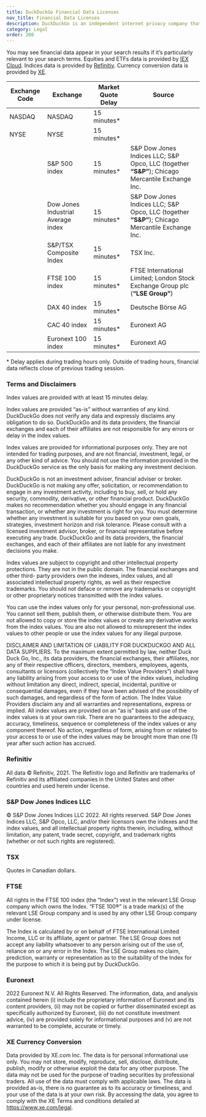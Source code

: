 ```yaml
---
title: DuckDuckGo Financial Data Licenses
nav_title: Financial Data Licenses
description: DuckDuckGo is an independent internet privacy company that offers a private alternative to Google search & Chrome in one free app.
category: Legal
order: 200
---
```


You may see financial data appear in your search results if it’s particularly relevant to your search terms. Equities and ETFs data is provided by [IEX Cloud](https://iexcloud.io). Indices data is provided by [Refinitiv](https://www.refinitiv.com). Currency conversion data is provided by [XE](https://www.xe.com/).

| Exchange Code | Exchange                           | Market Quote Delay | Source                                                                                          |
| ------------- | ---------------------------------- | ------------------ | ----------------------------------------------------------------------------------------------- |
| NASDAQ        | NASDAQ                             | 15 minutes\*       |                                                                                                 |
| NYSE          | NYSE                               | 15 minutes\*       |                                                                                                 |
|               | S&P 500 index                      | 15 minutes\*       | S&P Dow Jones Indices LLC; S&P Opco, LLC (together **“S&P”**); Chicago Mercantile Exchange Inc. |
|               | Dow Jones Industrial Average index | 15 minutes\*       | S&P Dow Jones Indices LLC; S&P Opco, LLC (together **“S&P”**); Chicago Mercantile Exchange Inc. |
|               | S&P/TSX Composite Index            | 15 minutes\*       | TSX Inc.                                                                                        |
|               | FTSE 100 index                     | 15 minutes\*       | FTSE International Limited; London Stock Exchange Group plc (**“LSE Group”**)                   |
|               | DAX 40 index                       | 15 minutes\*       | Deutsche Börse AG                                                                               |
|               | CAC 40 index                       | 15 minutes\*       | Euronext AG                                                                                     |
|               | Euronext 100 index                 | 15 minutes\*       | Euronext AG                                                                                     |

\* Delay applies during trading hours only. Outside of trading hours, financial data reflects close of previous trading session.

### Terms and Disclaimers

Index values are provided with at least 15 minutes delay.

Index values are provided “as-is” without warranties of any kind. DuckDuckGo does not verify any data and expressly disclaims any obligation to do so. DuckDuckGo and its data providers, the financial exchanges and each of their affiliates are not responsible for any errors or delay in the index values.

Index values are provided for informational purposes only. They are not intended for trading purposes, and are not financial, investment, legal, or any other kind of advice. You should not use the information provided in the DuckDuckGo service as the only basis for making any investment decision.

DuckDuckGo is not an investment adviser, financial adviser or broker. DuckDuckGo is not making any offer, solicitation, or recommendation to engage in any investment activity, including to buy, sell, or hold any security, commodity, derivative, or other financial product. DuckDuckGo makes no recommendation whether you should engage in any financial transaction, or whether any investment is right for you. You must determine whether any investment is suitable for you based on your own goals, strategies, investment horizon and risk tolerance. Please consult with a licensed investment advisor, broker, or financial representative before executing any trade. DuckDuckGo and its data providers, the financial exchanges, and each of their affiliates are not liable for any investment decisions you make.

Index values are subject to copyright and other intellectual property protections. They are not in the public domain. The financial exchanges and other third- party providers own the indexes, index values, and all associated intellectual property rights, as well as their respective trademarks. You should not deface or remove any trademarks or copyright or other proprietary notices transmitted with the index values.

You can use the index values only for your personal, non-professional use. You cannot sell them, publish them, or otherwise distribute them. You are not allowed to copy or store the index values or create any derivative works from the index values. You are also not allowed to misrepresent the index values to other people or use the index values for any illegal purpose.

DISCLAIMER AND LIMITATION OF LIABILITY FOR DUCKDUCKGO AND ALL DATA SUPPLIERS. To the maximum extent permitted by law, neither Duck Duck Go, Inc., its data providers, the financial exchanges, their affiliates, nor any of their respective officers, directors, members, employees, agents, consultants or licensors (collectively the “Index Value Providers”) shall have any liability arising from your access to or use of the index values, including without limitation any direct, indirect, special, incidental, punitive or consequential damages, even if they have been advised of the possibility of such damages, and regardless of the form of action. The Index Value Providers disclaim any and all warranties and representations, express or implied. All index values are provided on an “as is” basis and use of the index values is at your own risk. There are no guarantees to the adequacy, accuracy, timeliness, sequence or completeness of the index values or any component thereof. No action, regardless of form, arising from or related to your access to or use of the index values may be brought more than one (1) year after such action has accrued.

### Refinitiv

All data © Refinitiv, 2021. The Refinitiv logo and Refinitiv are trademarks of Refinitiv and its affiliated companies in the United States and other countries and used herein under license.

### S&P Dow Jones Indices LLC

© S&P Dow Jones Indices LLC 2022. All rights reserved. S&P Dow Jones Indices LLC, S&P Opco, LLC, and/or their licensors own the indexes and the index values, and all intellectual property rights therein, including, without limitation, any patent, trade secret, copyright, and trademark rights (whether or not such rights are registered).

### TSX

Quotes in Canadian dollars.

### FTSE

All rights in the FTSE 100 index (the “Index”) vest in the relevant LSE Group company which owns the Index. “FTSE 100®” is a trade mark(s) of the relevant LSE Group company and is used by any other LSE Group company under license.

The Index is calculated by or on behalf of FTSE International Limited Income, LLC or its affiliate, agent or partner. The LSE Group does not accept any liability whatsoever to any person arising out of the use of, reliance on or any error in the Index. The LSE Group makes no claim, prediction, warranty or representation as to the suitability of the Index for the purpose to which it is being put by DuckDuckGo.

### Euronext

2022 Euronext N.V. All Rights Reserved. The information, data, and analysis contained herein (i) include the proprietary information of Euronext and its content providers, (ii) may not be copied or further disseminated except as specifically authorized by Euronext, (iii) do not constitute investment advice, (iv) are provided solely for informational purposes and (v) are not warranted to be complete, accurate or timely.

### XE Currency Conversion
Data provided by XE.com Inc. The data is for personal informational use only. You may not store, modify, reproduce, sell, disclose, distribute, publish, modify or otherwise exploit the data for any other purpose. The data may not be used for the purpose of trading securities by professional traders. All use of the data must comply with applicable laws. The data is provided as-is, there is no guarantee as to its accuracy or timeliness, and your use of the data is at your own risk. By accessing the data, you agree to comply with the XE Terms and conditions detailed at https://www.xe.com/legal.
